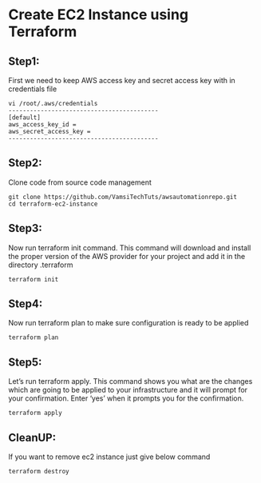 # Create EC2 Instance using Terraform

Step1:
-------
First we need to keep AWS access key and secret access key with in credentials file

    vi /root/.aws/credentials
    ------------------------------------------
    [default]
    aws_access_key_id = 
    aws_secret_access_key = 
    ------------------------------------------
Step2:
------
Clone code from source code management

    git clone https://github.com/VamsiTechTuts/awsautomationrepo.git
    cd terraform-ec2-instance
Step3:
------
Now run terraform init command. This command will download and install the proper version of the AWS provider for your project and add it in the directory .terraform

    terraform init
Step4:
------
Now run terraform plan to make sure configuration is ready to be applied

    terraform plan
Step5:
------
Let’s run terraform apply. This command shows you what are the changes which are going to be applied to your infrastructure and it will prompt for your confirmation. Enter ‘yes’ when it prompts you for the confirmation.

    terraform apply

CleanUP:
--------
If you want to remove ec2 instance just give below command

    terraform destroy   
